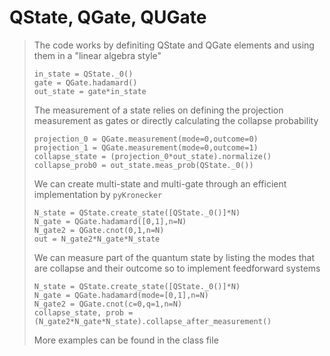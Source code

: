 # QState, QGate, QUGate
> The code works by definiting QState and QGate elements and using them in a "linear algebra style"
> ```
> in_state = QState._0()
> gate = QGate.hadamard()
> out_state = gate*in_state
> ```
> The measurement of a state relies on defining the projection measurement as gates or directly calculating the collapse probability
> ```
> projection_0 = QGate.measurement(mode=0,outcome=0)
> projection_1 = QGate.measurement(mode=0,outcome=1)
> collapse_state = (projection_0*out_state).normalize()
> collapse_prob0 = out_state.meas_prob(QState._0())
> ```
> We can create multi-state and multi-gate through an efficient implementation by `pyKronecker`
> ```
> N_state = QState.create_state([QState._0()]*N)
> N_gate = QGate.hadamard([0,1],n=N)
> N_gate2 = QGate.cnot(0,1,n=N)
> out = N_gate2*N_gate*N_state
> ```
> We can measure part of the quantum state by listing the modes that are collapse and their outcome so to implement feedforward systems
> ```
> N_state = QState.create_state([QState._0()]*N)
> N_gate = QGate.hadamard(mode=[0,1],n=N)
> N_gate2 = QGate.cnot(c=0,q=1,n=N)
> collapse_state, prob = (N_gate2*N_gate*N_state).collapse_after_measurement()
> ```
> More examples can be found in the class file